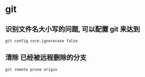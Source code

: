 # git

## 识别文件名大小写的问题, 可以配置 git 来达到

```Shell
git config core.ignorecase false
```

## 清除 已经被远程删除的分支

```Shell
git remote prune origin
```
